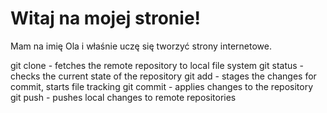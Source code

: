 # Witaj na mojej stronie! 

Mam na imię Ola i właśnie uczę się tworzyć strony internetowe. 



git clone - fetches the remote repository to local file system
git status - checks the current state of the repository
git add - stages the changes for commit, starts file tracking
git commit - applies changes to the repository
git push - pushes local changes to remote repositories
